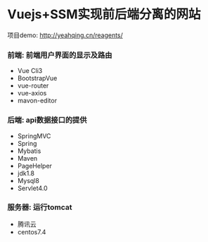 # Vuejs+SSM实现前后端分离的网站
项目demo: http://yeahqing.cn/reagents/
### 前端: 前端用户界面的显示及路由
  - Vue Cli3
  - BootstrapVue
  - vue-router
  - vue-axios
  - mavon-editor
### 后端: api数据接口的提供
  - SpringMVC
  - Spring
  - Mybatis
  - Maven
  - PageHelper
  - jdk1.8
  - Mysql8
  - Servlet4.0
### 服务器: 运行tomcat
  - 腾讯云
  - centos7.4
  
